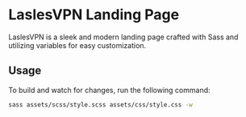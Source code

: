 # LaslesVPN Landing Page

LaslesVPN is a sleek and modern landing page crafted with Sass and utilizing variables for easy customization.

## Usage

To build and watch for changes, run the following command:

```bash
sass assets/scss/style.scss assets/css/style.css -w
